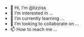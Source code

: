 - 👋 Hi, I’m @lizziss
- 👀 I’m interested in ...
- 🌱 I’m currently learning ...
- 💞️ I’m looking to collaborate on ...
- 📫 How to reach me ...

<!---
lizziss/lizziss is a ✨ special ✨ repository because its `README.md` (this file) appears on your GitHub profile.
You can click the Preview link to take a look at your changes.
--->

